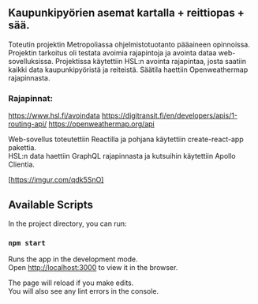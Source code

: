 ## Kaupunkipyörien asemat kartalla + reittiopas + sää.
Toteutin projektin Metropoliassa ohjelmistotuotanto pääaineen opinnoissa. Projektin tarkoitus oli testata avoimia rajapintoja ja avointa dataa web-sovelluksissa.
Projektissa käytettiin HSL:n avointa rajapintaa, josta saatiin kaikki data kaupunkipyöristä ja reiteistä. Säätila haettiin Openweathermap rajapinnasta.

### Rajapinnat:
https://www.hsl.fi/avoindata
https://digitransit.fi/en/developers/apis/1-routing-api/
https://openweathermap.org/api

Web-sovellus toteutettiin Reactilla ja pohjana käytettiin create-react-app pakettia.<br />
HSL:n data haettiin GraphQL rajapinnasta ja kutsuihin käytettiin Apollo Clientia. 

[https://imgur.com/qdk5SnO]


## Available Scripts

In the project directory, you can run:

### `npm start`

Runs the app in the development mode.<br />
Open [http://localhost:3000](http://localhost:3000) to view it in the browser.

The page will reload if you make edits.<br />
You will also see any lint errors in the console.
